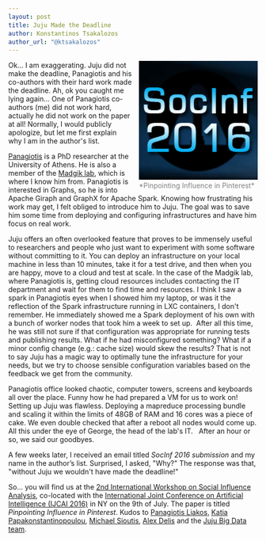 ```yaml
---
layout: post
title: Juju Made the Deadline
author: Konstantinos Tsakalozos
author_url: "@ktsakalozos"
---
```


<span style="float: right; margin-left: 1em; width: 240px; color: #808080;">
<img src="img/2016-socinf.png" /><br/>
*Pinpointing Influence in Pinterest*
</span>

Ok... I am exaggerating. Juju did not make the deadline, Panagiotis and
his co-authors with their hard work made the deadline. Ah, ok you caught
me lying again... One of Panagiotis co-authors (me) did not work hard,
actually he did not work on the paper at all! Normally, I would publicly
apologize, but let me first explain why I am in the author's list.

[Panagiotis](http://cgi.di.uoa.gr/~grad0990/)
is a PhD researcher at the University of Athens.
He is also a member of the [Madgik lab](http://www.madgik.di.uoa.gr/),
which is where I know him from.
Panagiotis is interested in Graphs, so he is into Apache Giraph and
GraphX for Apache Spark. Knowing how frustrating his work may get,
I felt obliged to introduce him to Juju. The goal was to save him some
time from deploying and configuring infrastructures and have him focus
on real work.

Juju offers an often overlooked feature that proves to be immensely
useful to researchers and people who just want to experiment with some
software without committing to it. You can deploy an infrastructure on
your local machine in less than 10 minutes, take it for a test drive, and
then when you are happy, move to a cloud and test at scale. In the case
of the Madgik lab, where Panagiotis is, getting cloud resources includes
contacting the IT department and wait for them to find time and resources.
I think I saw a spark in Panagiotis eyes when I showed him my laptop,
or was it the reflection of the Spark infrastructure running in LXC containers,
I don't remember. He immediately showed me a Spark deployment of his own with a
bunch of worker nodes that took him a week to set up.  After all this time,
he was still not sure if that configuration was appropriate for running
tests and publishing results. What if he had misconfigured something?
What if a minor config change (e.g.: cache size) would skew the results?
That is not to say Juju has a magic way to optimally tune the infrastructure
for your needs, but we try to choose sensible configuration variables based
on the feedback we get from the community.

Panagiotis office looked chaotic, computer towers, screens and keyboards all
over the place. Funny how he had prepared a VM for us to work on! Setting up
Juju was flawless. Deploying a mapreduce processing bundle and scaling it
within the limits of 48GB of RAM and 16 cores was a piece of cake. We even
double checked that after a reboot all nodes would come up. All this under
the eye of George, the head of the lab's IT.  
After an hour or so, we said our goodbyes.

A few weeks later, I received an email titled *SocInf 2016 submission*
and my name in the author’s list. Surprised, I asked, "Why?" The response
was that, "without Juju we wouldn't have made the deadline!"

So... you will find us at the [2nd International Workshop on
Social Influence Analysis](http://socinf2016.isistan.unicen.edu.ar/),
co-located with the [International Joint Conference
on Artificial Intelligence (IJCAI 2016)](http://ijcai-16.org/index.php/welcome/view/home)
in NY on the 9th of July.  The paper is titled *Pinpointing Influence in Pinterest*.
Kudos to [Panagiotis Liakos](http://cgi.di.uoa.gr/~grad0990/),
[Katia Papakonstantinopoulou](http://cgi.di.uoa.gr/~katia/),
[Michael Sioutis](http://cgi.di.uoa.gr/~sioutis/),
[Alex Delis](http://cgi.di.uoa.gr/~ad/) and the
[Juju Big Data team](https://jujucharms.com/big-data).
